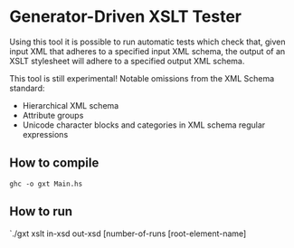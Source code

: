 Generator-Driven XSLT Tester
===================

Using this tool it is possible to run automatic tests which check that, given input XML that adheres to a specified input XML schema, the output of an XSLT stylesheet will adhere to a specified output XML schema.

This tool is still experimental! Notable omissions from the XML Schema standard:

* Hierarchical XML schema
* Attribute groups
* Unicode character blocks and categories in XML schema regular expressions

How to compile
-------------

`ghc -o gxt Main.hs`

How to run
---------

`./gxt xslt in-xsd out-xsd [number-of-runs [root-element-name]

